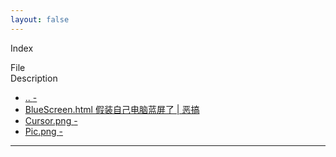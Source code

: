 ```yaml
---
layout: false
---
```


<html>
<head>
    <meta http-equiv="Content-Type" content="text/html; charset=UTF-8">
    <title>Xecades Files | ./Other</title>
    <link rel="shortcut icon" href="https://down.moerats.com/resources/themes/vpsmm/img/favicon.ico">
    <!-- STYLES -->
    <link rel="stylesheet" href="/files/bootstrap.min.css">
    <link href="http://cdn.bootcss.com/font-awesome/4.3.0/css/font-awesome.min.css" rel="stylesheet">
    <link href="/files/flat-ui.min.css" rel="stylesheet">
    <link rel="stylesheet" type="text/css" href="/files/style.css">
    <!-- SCRIPTS -->
    <script type="text/javascript" src="/files/jquery.min.js"></script>
    <script src="/files/bootstrap.min.js"></script>
    <script type="text/javascript" src="/files/directorylister.js"></script>
    <!-- META -->
    <meta name="viewport" content="width=device-width, initial-scale=1.0">
</head>

<body>
    <div id="page-navbar" class="navbar navbar-default navbar-fixed-top">
        <div class="container">
            <p class="navbar-text">Index</p>
            <div class="navbar-right">
                <ul id="page-top-nav" class="nav navbar-nav" style="display: none;">
                    <li>
                        <a href="javascript:void(0)" id="page-top-link">
                            <i class="fa fa-arrow-circle-up fa-lg"></i>
                        </a>
                    </li>
                </ul>
            </div>
        </div>
    </div>
    <div id="page-content" class="container">
        <div id="directory-list-header">
            <div class="row">
                <div class="col-md-5 col-sm-6 col-xs-10">File</div>
                <div class="col-md-6 col-sm-6 col-xs-10">Description</div>
            </div>
        </div>
        <ul id="directory-listing" class="nav nav-pills nav-stacked">
            <!---->
            <li data-name=".." data-href="/../">
                <a href="./.." class="clearfix" data-name="..">
                    <div class="row">
                        <span class="file-name col-md-5 col-sm-6 col-xs-9">
                        <i class="fa fa-level-up fa-fw"></i>
                        ..
                        </span>
                        <span class="col-md-6 col-sm-6 col-xs-9">
                        -
                        </span>
                    </div>
                </a>
            </li>
			<!---->
            <li data-name="BlueScreen" data-href="/BlueScreen/">
                <a href="./BlueScreen.html" class="clearfix" data-name="BlueScreen">
                    <div class="row">
                        <span class="file-name col-md-5 col-sm-6 col-xs-9">
                        <i class="fa fa-file-text fa-fw"></i>
                        BlueScreen.html
                        </span>
                        <span class="col-md-6 col-sm-6 col-xs-9">
                        假装自己电脑蓝屏了 | 恶搞
                        </span>
                    </div>
                </a>
            </li>
            <!---->
            <li data-name="Cursor" data-href="/Cursor/">
                <a href="./Cursor.png" class="clearfix" data-name="Cursor">
                    <div class="row">
                        <span class="file-name col-md-5 col-sm-6 col-xs-9">
                        <i class="fa fa-picture-o fa-fw"></i>
                        Cursor.png
                        </span>
                        <span class="col-md-6 col-sm-6 col-xs-9">
                        -
                        </span>
                    </div>
                </a>
            </li>
			<!---->
            <li data-name="Pic" data-href="/Pic/">
                <a href="./Pic.png" class="clearfix" data-name="Pic">
                    <div class="row">
                        <span class="file-name col-md-5 col-sm-6 col-xs-9">
                        <i class="fa fa-picture-o fa-fw"></i>
                        Pic.png
                        </span>
                        <span class="col-md-6 col-sm-6 col-xs-9">
                        -
                        </span>
                    </div>
                </a>
            </li>
        </ul>
    </div>
    <hr>
</body>
</html>